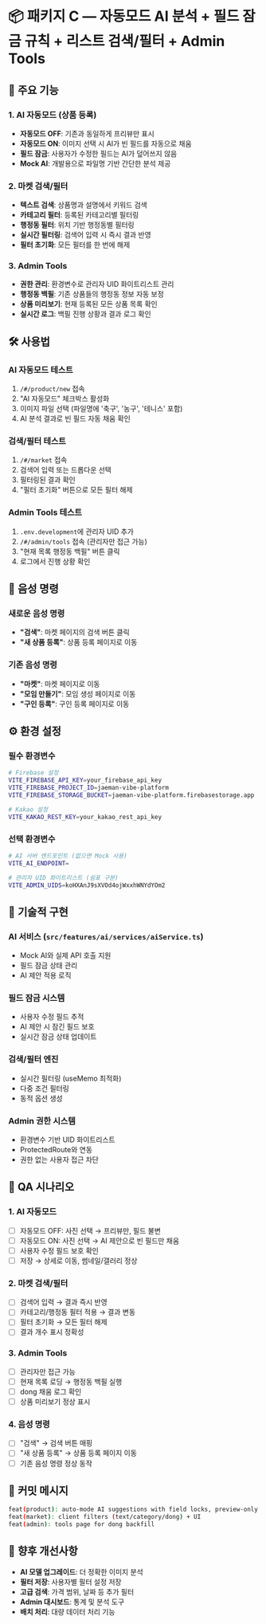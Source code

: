 # 📦 패키지 C — 자동모드 AI 분석 + 필드 잠금 규칙 + 리스트 검색/필터 + Admin Tools

## 🚀 주요 기능

### 1. AI 자동모드 (상품 등록)
- **자동모드 OFF**: 기존과 동일하게 프리뷰만 표시
- **자동모드 ON**: 이미지 선택 시 AI가 빈 필드를 자동으로 채움
- **필드 잠금**: 사용자가 수정한 필드는 AI가 덮어쓰지 않음
- **Mock AI**: 개발용으로 파일명 기반 간단한 분석 제공

### 2. 마켓 검색/필터
- **텍스트 검색**: 상품명과 설명에서 키워드 검색
- **카테고리 필터**: 등록된 카테고리별 필터링
- **행정동 필터**: 위치 기반 행정동별 필터링
- **실시간 필터링**: 검색어 입력 시 즉시 결과 반영
- **필터 초기화**: 모든 필터를 한 번에 해제

### 3. Admin Tools
- **권한 관리**: 환경변수로 관리자 UID 화이트리스트 관리
- **행정동 백필**: 기존 상품들의 행정동 정보 자동 보정
- **상품 미리보기**: 현재 등록된 모든 상품 목록 확인
- **실시간 로그**: 백필 진행 상황과 결과 로그 확인

## 🛠️ 사용법

### AI 자동모드 테스트
1. `/#/product/new` 접속
2. "AI 자동모드" 체크박스 활성화
3. 이미지 파일 선택 (파일명에 '축구', '농구', '테니스' 포함)
4. AI 분석 결과로 빈 필드 자동 채움 확인

### 검색/필터 테스트
1. `/#/market` 접속
2. 검색어 입력 또는 드롭다운 선택
3. 필터링된 결과 확인
4. "필터 초기화" 버튼으로 모든 필터 해제

### Admin Tools 테스트
1. `.env.development`에 관리자 UID 추가
2. `/#/admin/tools` 접속 (관리자만 접근 가능)
3. "현재 목록 행정동 백필" 버튼 클릭
4. 로그에서 진행 상황 확인

## 🎯 음성 명령

### 새로운 음성 명령
- **"검색"**: 마켓 페이지의 검색 버튼 클릭
- **"새 상품 등록"**: 상품 등록 페이지로 이동

### 기존 음성 명령
- **"마켓"**: 마켓 페이지로 이동
- **"모임 만들기"**: 모임 생성 페이지로 이동
- **"구인 등록"**: 구인 등록 페이지로 이동

## ⚙️ 환경 설정

### 필수 환경변수
```bash
# Firebase 설정
VITE_FIREBASE_API_KEY=your_firebase_api_key
VITE_FIREBASE_PROJECT_ID=jaeman-vibe-platform
VITE_FIREBASE_STORAGE_BUCKET=jaeman-vibe-platform.firebasestorage.app

# Kakao 설정
VITE_KAKAO_REST_KEY=your_kakao_rest_api_key
```

### 선택 환경변수
```bash
# AI 서버 엔드포인트 (없으면 Mock 사용)
VITE_AI_ENDPOINT=

# 관리자 UID 화이트리스트 (쉼표 구분)
VITE_ADMIN_UIDS=koHXAnJ9sXVOd4ojWxxhWNYdYOm2
```

## 🔧 기술적 구현

### AI 서비스 (`src/features/ai/services/aiService.ts`)
- Mock AI와 실제 API 호출 지원
- 필드 잠금 상태 관리
- AI 제안 적용 로직

### 필드 잠금 시스템
- 사용자 수정 필드 추적
- AI 제안 시 잠긴 필드 보호
- 실시간 잠금 상태 업데이트

### 검색/필터 엔진
- 실시간 필터링 (useMemo 최적화)
- 다중 조건 필터링
- 동적 옵션 생성

### Admin 권한 시스템
- 환경변수 기반 UID 화이트리스트
- ProtectedRoute와 연동
- 권한 없는 사용자 접근 차단

## 🧪 QA 시나리오

### 1. AI 자동모드
- [ ] 자동모드 OFF: 사진 선택 → 프리뷰만, 필드 불변
- [ ] 자동모드 ON: 사진 선택 → AI 제안으로 빈 필드만 채움
- [ ] 사용자 수정 필드 보호 확인
- [ ] 저장 → 상세로 이동, 썸네일/갤러리 정상

### 2. 마켓 검색/필터
- [ ] 검색어 입력 → 결과 즉시 반영
- [ ] 카테고리/행정동 필터 적용 → 결과 변동
- [ ] 필터 초기화 → 모든 필터 해제
- [ ] 결과 개수 표시 정확성

### 3. Admin Tools
- [ ] 관리자만 접근 가능
- [ ] 현재 목록 로딩 → 행정동 백필 실행
- [ ] dong 채움 로그 확인
- [ ] 상품 미리보기 정상 표시

### 4. 음성 명령
- [ ] "검색" → 검색 버튼 매핑
- [ ] "새 상품 등록" → 상품 등록 페이지 이동
- [ ] 기존 음성 명령 정상 동작

## 📝 커밋 메시지

```bash
feat(product): auto-mode AI suggestions with field locks, preview-only behavior kept
feat(market): client filters (text/category/dong) + UI
feat(admin): tools page for dong backfill
```

## 🔮 향후 개선사항

- **AI 모델 업그레이드**: 더 정확한 이미지 분석
- **필터 저장**: 사용자별 필터 설정 저장
- **고급 검색**: 가격 범위, 날짜 등 추가 필터
- **Admin 대시보드**: 통계 및 분석 도구
- **배치 처리**: 대량 데이터 처리 기능
